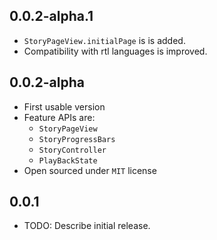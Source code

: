 ## 0.0.2-alpha.1

* `StoryPageView.initialPage` is is added.
* Compatibility with rtl languages is improved.

## 0.0.2-alpha

* First usable version
* Feature APIs are:
    - `StoryPageView`
    - `StoryProgressBars`
    - `StoryController`
    - `PlayBackState`
* Open sourced under `MIT` license

## 0.0.1

* TODO: Describe initial release.
